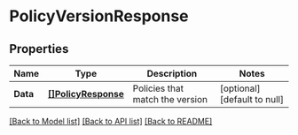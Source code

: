 # PolicyVersionResponse

## Properties
Name | Type | Description | Notes
------------ | ------------- | ------------- | -------------
**Data** | [**[]PolicyResponse**](PolicyResponse.md) | Policies that match the version | [optional] [default to null]

[[Back to Model list]](../README.md#documentation-for-models) [[Back to API list]](../README.md#documentation-for-api-endpoints) [[Back to README]](../README.md)

